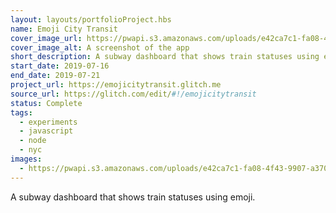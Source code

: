 ```yaml
---
layout: layouts/portfolioProject.hbs
name: Emoji City Transit
cover_image_url: https://pwapi.s3.amazonaws.com/uploads/e42ca7c1-fa08-4f43-9907-a37002a97ba8
cover_image_alt: A screenshot of the app
short_description: A subway dashboard that shows train statuses using emoji.
start_date: 2019-07-16
end_date: 2019-07-21
project_url: https://emojicitytransit.glitch.me
source_url: https://glitch.com/edit/#!/emojicitytransit
status: Complete
tags:
  - experiments
  - javascript
  - node
  - nyc
images:
  - https://pwapi.s3.amazonaws.com/uploads/e42ca7c1-fa08-4f43-9907-a37002a97ba8
---
```


A subway dashboard that shows train statuses using emoji.